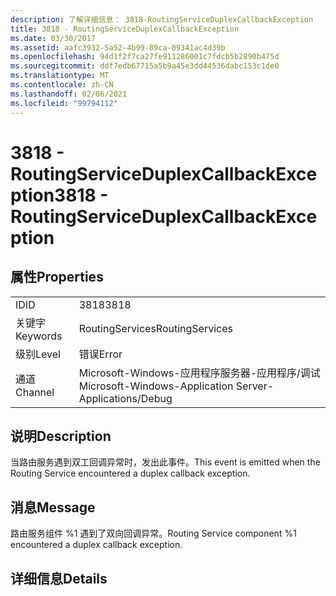 ```yaml
---
description: 了解详细信息： 3818-RoutingServiceDuplexCallbackException
title: 3818 - RoutingServiceDuplexCallbackException
ms.date: 03/30/2017
ms.assetid: aafc3932-5a52-4b99-89ca-09341ac4d39b
ms.openlocfilehash: 94d1f2f7ca27fe911286001c7fdcb5b2890b475d
ms.sourcegitcommit: ddf7edb67715a5b9a45e3dd44536dabc153c1de0
ms.translationtype: MT
ms.contentlocale: zh-CN
ms.lasthandoff: 02/06/2021
ms.locfileid: "99794112"
---
```

# <a name="3818---routingserviceduplexcallbackexception"></a><span data-ttu-id="71921-103">3818 - RoutingServiceDuplexCallbackException</span><span class="sxs-lookup"><span data-stu-id="71921-103">3818 - RoutingServiceDuplexCallbackException</span></span>

## <a name="properties"></a><span data-ttu-id="71921-104">属性</span><span class="sxs-lookup"><span data-stu-id="71921-104">Properties</span></span>  
  
|||  
|-|-|  
|<span data-ttu-id="71921-105">ID</span><span class="sxs-lookup"><span data-stu-id="71921-105">ID</span></span>|<span data-ttu-id="71921-106">3818</span><span class="sxs-lookup"><span data-stu-id="71921-106">3818</span></span>|  
|<span data-ttu-id="71921-107">关键字</span><span class="sxs-lookup"><span data-stu-id="71921-107">Keywords</span></span>|<span data-ttu-id="71921-108">RoutingServices</span><span class="sxs-lookup"><span data-stu-id="71921-108">RoutingServices</span></span>|  
|<span data-ttu-id="71921-109">级别</span><span class="sxs-lookup"><span data-stu-id="71921-109">Level</span></span>|<span data-ttu-id="71921-110">错误</span><span class="sxs-lookup"><span data-stu-id="71921-110">Error</span></span>|  
|<span data-ttu-id="71921-111">通道</span><span class="sxs-lookup"><span data-stu-id="71921-111">Channel</span></span>|<span data-ttu-id="71921-112">Microsoft-Windows-应用程序服务器-应用程序/调试</span><span class="sxs-lookup"><span data-stu-id="71921-112">Microsoft-Windows-Application Server-Applications/Debug</span></span>|  
  
## <a name="description"></a><span data-ttu-id="71921-113">说明</span><span class="sxs-lookup"><span data-stu-id="71921-113">Description</span></span>  

 <span data-ttu-id="71921-114">当路由服务遇到双工回调异常时，发出此事件。</span><span class="sxs-lookup"><span data-stu-id="71921-114">This event is emitted when the Routing Service encountered a duplex callback exception.</span></span>  
  
## <a name="message"></a><span data-ttu-id="71921-115">消息</span><span class="sxs-lookup"><span data-stu-id="71921-115">Message</span></span>  

 <span data-ttu-id="71921-116">路由服务组件 %1 遇到了双向回调异常。</span><span class="sxs-lookup"><span data-stu-id="71921-116">Routing Service component %1 encountered a duplex callback exception.</span></span>  
  
## <a name="details"></a><span data-ttu-id="71921-117">详细信息</span><span class="sxs-lookup"><span data-stu-id="71921-117">Details</span></span>
